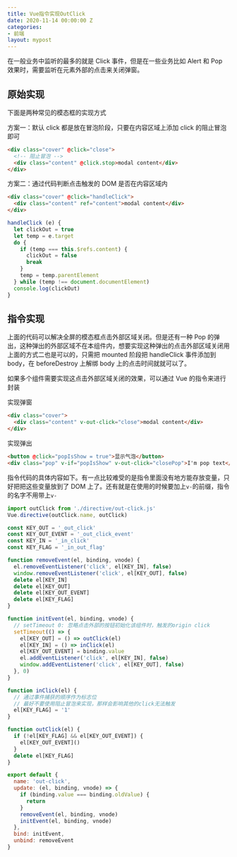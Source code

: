 ```yaml
---
title: Vue指令实现OutClick
date: 2020-11-14 00:00:00 Z
categories:
- 前端
layout: mypost
---
```


在一般业务中监听的最多的就是 Click 事件，但是在一些业务比如 Alert 和 Pop 效果时，需要监听在元素外部的点击来关闭弹窗。

## 原始实现

下面是两种常见的模态框的实现方式

方案一：默认 click 都是放在冒泡阶段，只要在内容区域上添加 click 的阻止冒泡即可

```html
<div class="cover" @click="close">
  <!-- 阻止冒泡 -->
  <div class="content" @click.stop>modal content</div>
</div>
```

方案二：通过代码判断点击触发的 DOM 是否在内容区域内

```html
<div class="cover" @click="handleClick">
  <div class="content" ref="content">modal content</div>
</div>
```

```js
handleClick (e) {
  let clickOut = true
  let temp = e.target
  do {
    if (temp === this.$refs.content) {
      clickOut = false
      break
    }
    temp = temp.parentElement
  } while (temp !== document.documentElement)
  console.log(clickOut)
}
```

## 指令实现

上面的代码可以解决全屏的模态框点击外部区域关闭。但是还有一种 Pop 的弹出，这种弹出的外部区域不在本组件内，想要实现这种弹出的点击外部区域关闭用上面的方式二也是可以的，只需把 mounted 阶段把 handleClick 事件添加到 body，在 beforeDestroy 上解绑 body 上的点击时间就就可以了。

如果多个组件需要实现这点击外部区域关闭的效果，可以通过 Vue 的指令来进行封装

实现弹窗

```html
<div class="cover">
  <div class="content" v-out-click="close">modal content</div>
</div>
```

实现弹出

```html
<button @click="popIsShow = true">显示气泡</button>
<div class="pop" v-if="popIsShow" v-out-click="closePop">I'm pop text</div>
```

指令代码的具体内容如下。有一点比较难受的是指令里面没有地方能存放变量，只好把把这些变量放到了 DOM 上了。还有就是在使用的时候要加上`v-`的前缀，指令的名字不用带上`v-`

```js
import outClick from './directive/out-click.js'
Vue.directive(outClick.name, outClick)
```

```js
const KEY_OUT = '_out_click'
const KEY_OUT_EVENT = '_out_click_event'
const KEY_IN = '_in_click'
const KEY_FLAG = '_in_out_flag'

function removeEvent(el, binding, vnode) {
  el.removeEventListener('click', el[KEY_IN], false)
  window.removeEventListener('click', el[KEY_OUT], false)
  delete el[KEY_IN]
  delete el[KEY_OUT]
  delete el[KEY_OUT_EVENT]
  delete el[KEY_FLAG]
}

function initEvent(el, binding, vnode) {
  // setTimeout 0: 忽略点击外部的按钮初始化该组件时，触发的origin click
  setTimeout(() => {
    el[KEY_OUT] = () => outClick(el)
    el[KEY_IN] = () => inClick(el)
    el[KEY_OUT_EVENT] = binding.value
    el.addEventListener('click', el[KEY_IN], false)
    window.addEventListener('click', el[KEY_OUT], false)
  }, 0)
}

function inClick(el) {
  // 通过事件捕获的顺序作为标志位
  // 最好不要使用阻止冒泡来实现，那样会影响其他的click无法触发
  el[KEY_FLAG] = '1'
}

function outClick(el) {
  if (!el[KEY_FLAG] && el[KEY_OUT_EVENT]) {
    el[KEY_OUT_EVENT]()
  }
  delete el[KEY_FLAG]
}

export default {
  name: 'out-click',
  update: (el, binding, vnode) => {
    if (binding.value === binding.oldValue) {
      return
    }
    removeEvent(el, binding, vnode)
    initEvent(el, binding, vnode)
  },
  bind: initEvent,
  unbind: removeEvent
}
```
